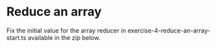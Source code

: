 # Reduce an array

Fix the initial value for the array reducer in exercise-4-reduce-an-array-start.ts available in the zip below.

